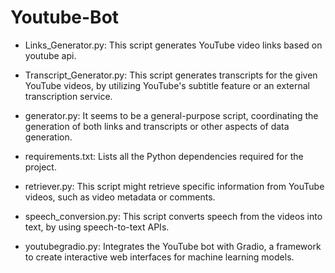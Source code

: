 # Youtube-Bot

* Links_Generator.py: This script generates YouTube video links based on youtube api.

* Transcript_Generator.py: This script generates transcripts for the given YouTube videos, by utilizing YouTube's subtitle feature or an external transcription service.

* generator.py: It seems to be a general-purpose script, coordinating the generation of both links and transcripts or other aspects of data generation.

* requirements.txt: Lists all the Python dependencies required for the project.

* retriever.py: This script might retrieve specific information from YouTube videos, such as video metadata or comments.

* speech_conversion.py: This script converts speech from the videos into text, by using speech-to-text APIs.

* youtubegradio.py: Integrates the YouTube bot with Gradio, a framework to create interactive web interfaces for machine learning models.
